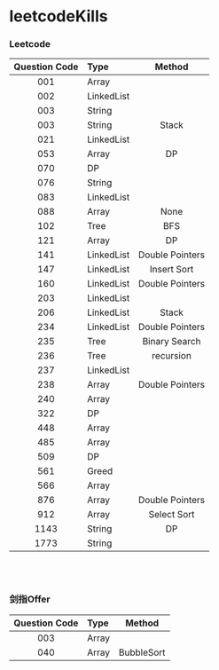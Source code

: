 # leetcodeKills
### Leetcode
|Question Code | Type  | Method |
|:---:|:---|:---:|
|001  |Array|  
|002  |LinkedList|  
|003  |String|  
|003  |String| Stack
|021  |LinkedList|  
|053  |Array| DP  
|070  |DP|  
|076  |String|  
|083  |LinkedList| 
|088  |Array| None  
|102  |Tree| BFS
|121  |Array| DP
|141  |LinkedList| Double Pointers
|147  |LinkedList| Insert Sort
|160  |LinkedList| Double Pointers
|203  |LinkedList| 
|206  |LinkedList| Stack  
|234  |LinkedList| Double Pointers
|235  |Tree| Binary Search
|236  |Tree| recursion
|237  |LinkedList| 
|238  |Array| Double Pointers  
|240  |Array|  
|322  |DP| 
|448  |Array| 
|485  |Array| 
|509  |DP|  
|561  |Greed|  
|566  |Array|  
|876  |Array| Double Pointers  
|912  |Array| Select Sort
|1143  |String| DP
|1773  |String| 




<br/>  
<br/>  

### 剑指Offer
|Question Code | Type  | Method |
|:---:|:---|:---:|
|003  |Array| 
|040  |Array| BubbleSort